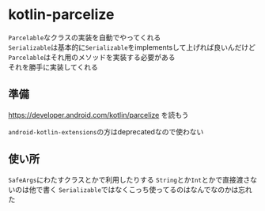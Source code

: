 # kotlin-parcelize

`Parcelable`なクラスの実装を自動でやってくれる  
`Serializable`は基本的に`Serializable`をimplementsして上げれば良いんだけど  
`Parcelable`はそれ用のメソッドを実装する必要がある  
それを勝手に実装してくれる

## 準備

https://developer.android.com/kotlin/parcelize
を読もう

`android-kotlin-extensions`の方はdeprecatedなので使わない

## 使い所

`SafeArgs`にわたすクラスとかで利用したりする
`String`とか`Int`とかで直接渡さないのは他で書く
`Serializable`ではなくこっち使ってるのはなんでなのかは忘れた
